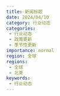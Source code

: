 ```yaml
---
title: 新闻标题
date: 2024/04/10
category: 行业动态
categories:
 - 行业动态
 - 政策更新
 - 季节性更新
importance: normal
region: 全球
regions:
 - 全球
 - 北美
keywords:
 - 行业动态
---
```



<!--

## 新闻分类

请从下方选择一个或多个适合的分类：

- 对于单个分类，请在上方的"category"字段选择一个

- 对于多个分类，请在上方的"categories"数组中选择多个，例如：categories: [行业动态, 政策更新]

  

分类选项：

[ ] industry_news（行业动态）

[ ] policy_updates（政策更新）

[ ] market_trends（市场趋势）

[ ] technology_innovation（技术创新）

[ ] company_news（公司新闻）

[ ] service_updates（服务更新）

[ ] price_adjustments（价格调整）

[ ] trade_alerts（贸易预警）

[ ] seasonal_updates（季节性更新）

[ ] disruption_alerts（中断预警）

[ ] success_stories（成功案例）

[ ] expert_insights（专家见解）

  

## 重要性级别

请从下方选择一个适合的级别，并在上方的"importance"字段中设置：

[ ] normal（普通）

[ ] important（重要）

[ ] critical（关键）

  

## 地区选项

请从下方选择一个或多个适合的地区：

- 对于单个地区，请在上方的"region"字段选择一个

- 对于多个地区，请在上方的"regions"数组中选择多个，例如：regions: [全球, 北美]

  

地区选项：

[ ] 全球

[ ] 北美

[ ] 南美

[ ] 欧洲

[ ] 亚洲

[ ] 大洋洲

[ ] 非洲

[ ] 中东

  

## 关键字选项

请从下方选择一个或多个适合的关键字，添加到上方的keywords数组中：

例如：keywords: [普货, FBA, 美国]

  

【货物类型】

[ ] 普货

[ ] 化妆品

[ ] 液体

[ ] 粉末

[ ] 电子烟

[ ] 纯电池

[ ] 内电

[ ] 标准件

[ ] 商业件

[ ] 大件服务

  

【服务类型】

[ ] 私人地址

[ ] FBA

[ ] 沃尔玛

[ ] 海外仓

[ ] 一件代发

[ ] 海外退件

  

【国家/地区】

[ ] 加拿大

[ ] 美国

[ ] 欧洲

[ ] 英国

[ ] 日本

[ ] 新加坡

[ ] 马来西亚

[ ] 泰国

[ ] 沙特

[ ] 阿联酋

[ ] 德国

[ ] 法国

  

【运输方式】

[ ] 国际快递

[ ] 海派

[ ] 空派

-->